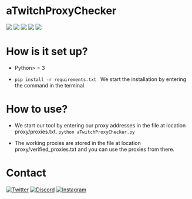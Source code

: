 # aTwitchProxyChecker
![](https://img.shields.io/github/stars/aTwitchProxyChecker/editor.md.svg) ![](https://img.shields.io/github/forks/aTwitchProxyChecker/editor.md.svg) ![](https://img.shields.io/github/tag/aTwitchProxyChecker/editor.md.svg) ![](https://img.shields.io/github/release/aTwitchProxyChecker/editor.md.svg) ![](https://img.shields.io/github/issues/aTwitchProxyChecker/editor.md.svg)

# How is it set up?
- Python> = 3

- ```pip install -r requirements.txt ```
We start the installation by entering the command in the terminal

# How to use?
- We start our tool by entering our proxy addresses in the file at location proxy/proxies.txt.
```python aTwitchProxyChecker.py```

- The working proxies are stored in the file at location proxy/verified_proxies.txt and you can use the proxies from there.

# Contact
<a href="https://twitter.com/absoft1" target="_blank"><img align="center" alt="Twitter" src="https://img.shields.io/badge/-Twitter-1DA1F2?style=flat-square&logo=twitter&logoColor=white" /></a> <a href="https://discord.com/users/711342691656532021/" target="_blank"><img align="center" alt="Discord" src="https://img.shields.io/badge/-Discord-7289DA?style=flat-square&logo=discord&logoColor=white" /></a> <a href="https://www.instagram.com/abloit1/" target="_blank"><img align="center" alt="Instagram" src="https://img.shields.io/badge/-Instagram-ba4acc?style=flat-square&logo=instagram&logoColor=white" /></a>
